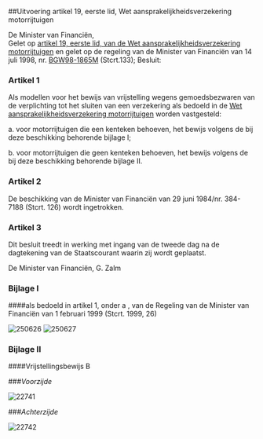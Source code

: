 <meta http-equiv='Content-Type' content='text/html; charset=utf-8' />

##Uitvoering artikel 19, eerste lid, Wet aansprakelijkheidsverzekering motorrijtuigen

De Minister van Financiën,  
Gelet op [artikel 19, eerste lid, van de Wet aansprakelijkheidsverzekering motorrijtuigen](../../../../../../../../../../wet/wet/aansprakelijkheidsverzekering/motorrijtuigen/BWBR0002415/README.md) en gelet op de regeling van de Minister van Financiën van 14 juli 1998, nr. [BGW98-1865M](../../../../../../../../../../ministeriele-regeling/regeling/mandaatverlening/directeur/waarborgfonds/motorverkeer/inzake/etc/BWBR0009783/README.md) (Stcrt.133);
Besluit:    

### Artikel  1  

Als modellen voor het bewijs van vrijstelling wegens gemoedsbezwaren van de verplichting tot het sluiten van een verzekering als bedoeld in de [Wet aansprakelijkheidsverzekering motorrijtuigen](../../../../../../../../../../wet/wet/aansprakelijkheidsverzekering/motorrijtuigen/BWBR0002415/README.md) worden vastgesteld: 

a.  voor motorrijtuigen die een kenteken behoeven, het bewijs volgens de bij deze beschikking behorende bijlage I; 

b.  voor motorrijtuigen die geen kenteken behoeven, het bewijs volgens de bij deze beschikking behorende bijlage II.  

### Artikel  2  

De beschikking van de Minister van Financiën van 29 juni 1984/nr. 384-7188 (Stcrt. 126) wordt ingetrokken. 

### Artikel  3  

Dit besluit treedt in werking met ingang van de tweede dag na de dagtekening van de Staatscourant waarin zij wordt geplaatst. 

De 
Minister van Financiën, 
G. Zalm     

### Bijlage I  

####als bedoeld in artikel 1, onder a , van de Regeling van de Minister van Financiën van 1 februari 1999 (Stcrt. 1999, 26)

![250626](http://wetten.overheid.nl/Illustration/250626)
![250627](http://wetten.overheid.nl/Illustration/250627)

### Bijlage II  

####Vrijstellingsbewijs B

###*Voorzijde*

![22741](http://wetten.overheid.nl/Illustration/22741)

###*Achterzijde*

![22742](http://wetten.overheid.nl/Illustration/22742)

